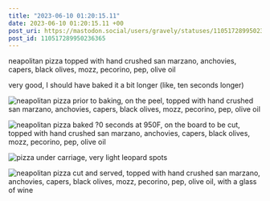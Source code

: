```yaml
---
title: "2023-06-10 01:20:15.11"
date: 2023-06-10 01:20:15.11 +00
post_uri: https://mastodon.social/users/gravely/statuses/110517289950236365
post_id: 110517289950236365
---
```

neapolitan pizza topped with hand crushed san marzano, anchovies, capers, black olives, mozz, pecorino, pep, olive oil

very good, I should have baked it a bit longer (like, ten seconds longer)


![neapolitan pizza prior to baking, on the peel, topped with hand crushed san marzano, anchovies, capers, black olives, mozz, pecorino, pep, olive oil](/images/110517288801716288.jpeg)

![neapolitan pizza baked ?0 seconds at 950F, on the board to be cut, topped with hand crushed san marzano, anchovies, capers, black olives, mozz, pecorino, pep, olive oil](/images/110517289070119909.jpeg)

![pizza under carriage, very light leopard spots](/images/110517289367832345.jpeg)

![neapolitan pizza cut and served, topped with hand crushed san marzano, anchovies, capers, black olives, mozz, pecorino, pep, olive oil, with a glass of wine](/images/110517289628782027.jpeg)

